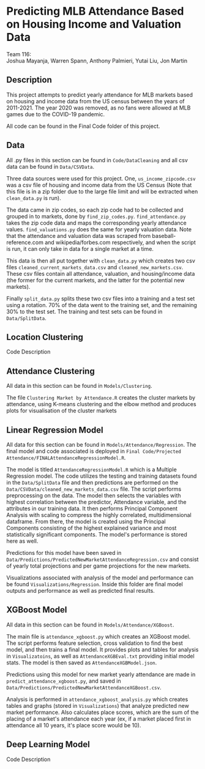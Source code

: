 # Predicting MLB Attendance Based on Housing Income and Valuation Data
Team 116:
<br />Joshua Mayanja, Warren Spann, Anthony Palmieri, Yutai Liu, Jon Martin

## Description
This project attempts to predict yearly attendance for MLB markets based on housing and income data from the US census between the years of 2011-2021. The year 2020 was removed, as no fans were allowed at MLB games due to the COVID-19 pandemic.

All code can be found in the Final Code folder of this project.

## Data
All .py files in this section can be found in `Code/DataCleaning` and all csv data can be found in `Data/CSVData`.

Three data sources were used for this project. One, `us_income_zipcode.csv` was a csv file of housing and income data from the US Census (Note that this file is in a zip folder due to the large file limit and will be extracted when `clean_data.py` is run). 

The data came in zip codes, so each zip code had to be collected and grouped in to markets, done by `find_zip_codes.py`. `find_attendance.py` takes the zip code data and maps the corresponding yearly attendance values. `find_valuations.py` does the same for yearly valuation data. Note that the attendance and valuation data was scraped from baseball-reference.com and wikipedia/forbes.com respectively, and when the script is run, it can only take in data for a single market at a time. 

This data is then all put together with `clean_data.py` which creates two csv files `cleaned_current_markets_data.csv` and `cleaned_new_markets.csv`. These csv files contain all attendance, valuation, and housing/income data (the former for the current markets, and the latter for the potential new markets).

Finally `split_data.py` splits these two csv files into a training and a test set using a rotation. 70% of the data went to the training set, and the remaining 30% to the test set. The training and test sets can be found in `Data/SplitData`. 

## Location Clustering
Code Description

## Attendance Clustering
All data in this section can be found in `Models/Clustering`.

The file `Clustering Market by Attendance.R` creates the cluster markets by attendance, using K-means clustering and the elbow method and produces plots for visualisation of the cluster markets

## Linear Regression Model
All data for this section can be found in `Models/Attendance/Regression`. The final model and code associated is deployed in `Final Code/Projected Attendance/FINALAttendanceRegressionModel.R`.

The model is titled `AttendanceRegressionModel.R` which is a Multiple Regression model. The code utilizes the testing and training datasets found in the `Data/SplitData` file and then predictions are performed on the `Data/CSVData/cleaned_new_markets_data.csv` file. The script performs preprocessing on the data. The model then selects the variables with highest correlation between the predictor, Attendance variable, and the attributes in our training data. It then performs Principal Component Analysis with scaling to compress the highly correlated, multidimensional dataframe. From there, the model is created using the Principal Components consisting of the highest explained variance and most statistically significant components. The model's performance is stored here as well.

Predictions for this model have been saved in `Data/Predictions/PredictedNewMarketAttendanceRegression.csv` and consist of yearly total projections and per game projections for the new markets. 

Visualizations associated with analysis of the model and performance can be found `Visualizations/Regression`. Inside this folder are final model outputs and performance as well as predicted final results.

## XGBoost Model
All data in this section can be found in `Models/Attendance/XGBoost`.

The main file is `attendance_xgboost.py` which creates an XGBoost model. The script performs feature selection, cross validation to find the best model, and then trains a final model. It provides plots and tables for analysis in `Visualizatoins`, as well as `AttendanceXGBEval.txt` providing initial model stats. The model is then saved as `AttendanceXGBModel.json`.

Predictions using this model for new market yearly attendance are made in `predict_attendance_xgboost.py`, and saved in `Data/Predictions/PredictedNewMarketAttendanceXGBoost.csv`.

Analysis is performed in `attendance_xgboost_analysis.py` which creates tables and graphs (stored in `Visualizations`) that analyze predicted new market performance. Also calculates place scores, which are the sum of the placing of a market's attendance each year (ex, if a market placed first in attendance all 10 years, it's place score would be 10).

## Deep Learning Model
Code Description
